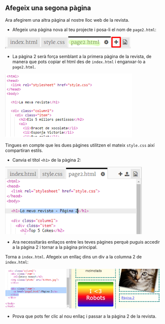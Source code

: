## Afegeix una segona pàgina

Ara afegirem una altra pàgina al nostre lloc web de la revista.

+ Afegeix una pàgina nova al teu projecte i posa-li el nom de `page2.html`:

![captura de pantalla](images/magazine-page2.png)

+ La pàgina 2 serà força semblant a la primera pàgina de la revista, de manera que pots copiar el html des de `index.html` i enganxar-lo a `page2.html`.

![captura de pantalla](images/magazine-page2-html.png)

Tingues en compte que les dues pàgines utilitzen el mateix `style.css` així compartiran estils.

+ Canvia el títol `<h1>` de la pàgina 2:

![captura de pantalla](images/magazine-page2-h1.png)

+ Ara necessitaràs enllaços entre les teves pàgines perquè puguis accedir a la pàgina 2 i tornar a la pàgina principal.

Torna a `index.html`. Afegeix un enllaç dins un div a la columna 2 de `index.html`:

![captura de pantalla](images/magazine-page2-link.png)

+ Prova que pots fer clic al nou enllaç i passar a la pàgina 2 de la revista.